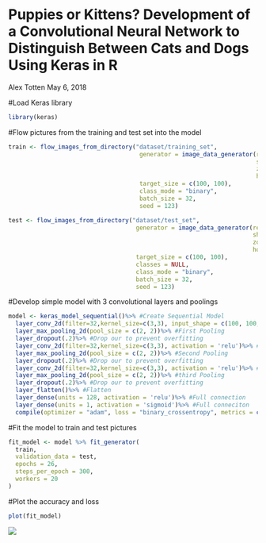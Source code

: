 Puppies or Kittens? Development of a Convolutional Neural Network to
Distinguish Between Cats and Dogs Using Keras in R
================
Alex Totten
May 6, 2018

\#Load Keras library

``` r
library(keras)
```

\#Flow pictures from the training and test set into the model

``` r
train <- flow_images_from_directory("dataset/training_set",
                                     generator = image_data_generator(rescale = 1./255,
                                                                      shear_range = 0.2,
                                                                      zoom_range = 0.2,
                                                                      horizontal_flip = TRUE),
                                     target_size = c(100, 100), 
                                     class_mode = "binary", 
                                     batch_size = 32,
                                     seed = 123)

test <- flow_images_from_directory("dataset/test_set",
                                    generator = image_data_generator(rescale = 1./255,
                                                                     shear_range = 0.2,
                                                                     zoom_range = 0.2,
                                                                     horizontal_flip = TRUE),
                                    target_size = c(100, 100), 
                                    classes = NULL,
                                    class_mode = "binary", 
                                    batch_size = 32, 
                                    seed = 123)
```

\#Develop simple model with 3 convolutional layers and poolings

``` r
model <- keras_model_sequential()%>% #Create Sequential Model
  layer_conv_2d(filter=32,kernel_size=c(3,3), input_shape = c(100, 100, 3), activation = 'relu')%>% #First 2D Convolution
  layer_max_pooling_2d(pool_size = c(2, 2))%>% #First Pooling
  layer_dropout(.2)%>% #Drop our to prevent overfitting
  layer_conv_2d(filter=32,kernel_size=c(3,3), activation = 'relu')%>% #Second Convolution
  layer_max_pooling_2d(pool_size = c(2, 2))%>% #Second Pooling
  layer_dropout(.2)%>% #Drop our to prevent overfitting
  layer_conv_2d(filter=32,kernel_size=c(3,3), activation = 'relu')%>% #Third Convolution
  layer_max_pooling_2d(pool_size = c(2, 2))%>% #third Pooling
  layer_dropout(.2)%>% #Drop our to prevent overfitting
  layer_flatten()%>% #Flatten 
  layer_dense(units = 128, activation = 'relu')%>% #Full connection 
  layer_dense(units = 1, activation = 'sigmoid')%>% #Full conneciton
  compile(optimizer = "adam", loss = "binary_crossentropy", metrics = c('accuracy')) #Complie
```

\#Fit the model to train and test pictures

``` r
fit_model <- model %>% fit_generator(
  train,
  validation_data = test,
  epochs = 26,
  steps_per_epoch = 300,
  workers = 20
)
```

\#Plot the accuracy and loss

``` r
plot(fit_model)
```

![](cnn_files/figure-gfm/unnamed-chunk-5-1.png)<!-- -->
